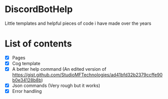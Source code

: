 # DiscordBotHelp
Little templates and helpful pieces of code i have made over the years

# List of contents
- [x] Pages
- [x] Cog template
- [x] A better help command (An edited version of https://gist.github.com/StudioMFTechnologies/ad41bfd32b2379ccffe90b0e34128b8b)
- [x] Json commands (Very rough but it works)
- [x] Error handling

